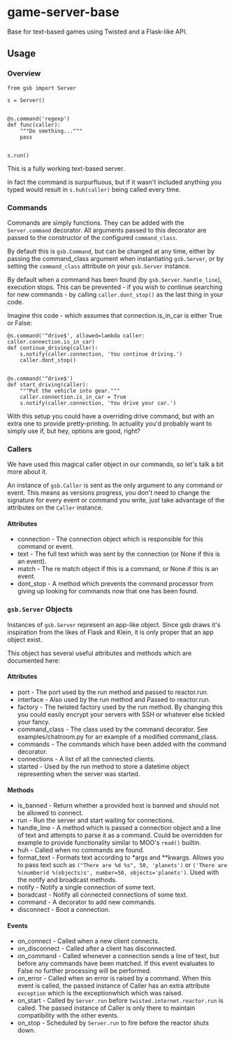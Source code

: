 # game-server-base
Base for text-based games using Twisted and a Flask-like API.

## Usage

### Overview

```
from gsb import Server

s = Server()


@s.command('regexp')
def func(caller):
    """Do smething..."""
    pass


s.run()
```

This is a fully working text-based server.

In fact the command is surpurfluous, but if it wasn't included anything you typed would result in `s.huh(caller)` being called every time.

### Commands

Commands are simply functions. They can be added with the `Server.command` decorator. All arguments passed to this decorator are passed to the constructor of the configured `command_class`.

By default this is `gsb.Command`, but can be changed at any time, either by passing the command_class argument when instantiating `gsb.Server`, or by setting the `command_class` attribute on your `gsb.Server` instance.

By default when a command has been found (by `gsb.Server.handle_line`), execution stops. This can be prevented - if you wish to continue searching for new commands - by calling `caller.dont_stop()` as the last thing in your code.

Imagine this code - which assumes that connection.is_in_car is either True or False:

```
@s.command('^drive$', allowed=lambda caller: caller.connection.is_in_car)
def continue_driving(caller):
    s.notify(caller.connection, 'You continue driving.')
    caller.dont_stop()


@s.command('^drive$')
def start_driving(caller):
    """Put the vehicle into gear."""
    caller.connection.is_in_car = True
    s.notify(caller.connection, 'You drive your car.')
```

With this setup you could have a overriding drive command, but with an extra one to provide pretty-printing. In actuality you'd probably want to simply use if, but hey, options are good, right?

### Callers
We have used this magical caller object in our commands, so let's talk a bit more about it.

An instance of `gsb.Caller` is sent as the only argument to any command or event. This means as versions progress, you don't need to change the signature for every event or command you write, just take advantage of the attributes on the `Caller` instance.

#### Attributes

* connection - The connection object which is responsible for this command or event.
* text - The full text which was sent by the connection (or None if this is an event).
* match - The re match object if this is a command, or None if this is an event.
* dont_stop - A method which prevents the command processor from giving up looking for commands now that one has been found.

### `gsb.Server` Objects

Instances of `gsb.Server` represent an app-like object. Since gsb draws it's inspiration from the likes of Flask and Klein, it is only proper that an app object exist.

This object has several useful attributes and methods which are documented here:

#### Attributes

* port - The port used by the run method and passed to reactor.run.
* interface - Also used by the run method and Passed to reactor.run.
* factory - The twisted factory used by the run method. By changing this you could easily encrypt your servers with SSH or whatever else tickled your fancy.
* command_class - The class used by the command decorator. See examples/chatroom.py for an example of a modified command_class.
* commands - The commands which have been added with the command decorator.
* connections - A list of all the connected clients.
* started - Used by the run method to store a datetime object representing when the server was started.

#### Methods

* is_banned - Return whether a provided host is banned and should not be allowed to connect.
* run - Run the server and start waiting for connections.
* handle_line - A method which is passed a connection object and a line of text and attempts to parse it as a command. Could be overridden for example to provide functionality similar to MOO's `read()` builtin.
* huh - Called when no commands are found.
* format_text - Formats text according to *args and **kwargs. Allows you to pass text such as `("There are %d %s", 50, 'planets')` or `('There are %(number)d %(objects)s', number=50, objects='planets')`. Used with the notify and broadcast methods.
* notify - Notify a single connection of some text.
* boradcast - Notify all connected connections of some text.
* command - A decorator to add new commands.
* disconnect - Boot a connection.

#### Events

* on_connect - Called when a new client connects.
* on_disconnect - Called after a client has disconnected.
* on_command - Called whenever a connection sends a line of text, but before any commands have been matched. If this event evaluates to False no further processing will be performed.
* on_error - Called when an error is raised by a command. When this event is called, the passed instance of Caller has an extra attribute `exception` which is the exceptionwhich which was raised.
* on_start - Called by `Server.run` before `twisted.internet.reactor.run` is called. The passed instance of Caller is only there to maintain compatibility with the other events.
* on_stop - Scheduled by `Server.run` to fire before the reactor shuts down.
